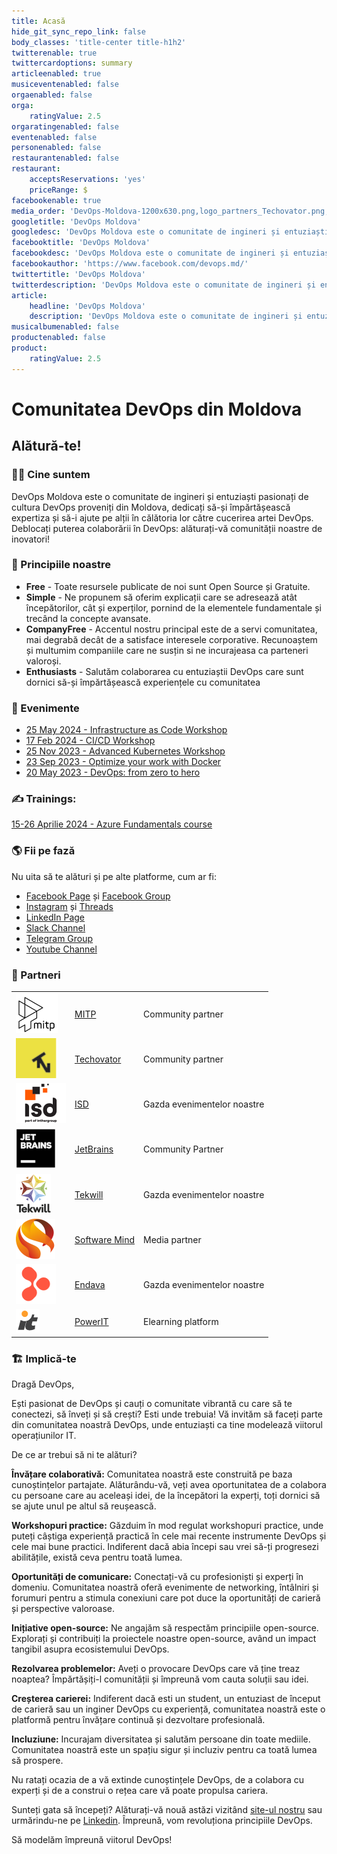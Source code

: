 ```yaml
---
title: Acasă
hide_git_sync_repo_link: false
body_classes: 'title-center title-h1h2'
twitterenable: true
twittercardoptions: summary
articleenabled: true
musiceventenabled: false
orgaenabled: false
orga:
    ratingValue: 2.5
orgaratingenabled: false
eventenabled: false
personenabled: false
restaurantenabled: false
restaurant:
    acceptsReservations: 'yes'
    priceRange: $
facebookenable: true
media_order: 'DevOps-Moldova-1200x630.png,logo_partners_Techovator.png,logo_partners_ISD.png,logo_partners_SoftwareMind.png,logo_partners_TekwillOnline.png,logo_partners_Tekwill.png,logo_partners_PowerIT.png,logo_partners_Endava.png,logo_partners_MITP.png,logo_partners_JB.png'
googletitle: 'DevOps Moldova'
googledesc: 'DevOps Moldova este o comunitate de ingineri și entuziaști pasionați de cultura DevOps, dedicați să-și împărtășească expertiza și să-i ajute pe alții în călătoria lor către cucerirea artei DevOps. Deblocați puterea colaborării în DevOps: alăturați-vă comunității noastre de inovatori!'
facebooktitle: 'DevOps Moldova'
facebookdesc: 'DevOps Moldova este o comunitate de ingineri și entuziaști pasionați de cultura DevOps, dedicați să-și împărtășească expertiza și să-i ajute pe alții în călătoria lor către cucerirea artei DevOps. Deblocați puterea colaborării în DevOps: alăturați-vă comunității noastre de inovatori!'
facebookauthor: 'https://www.facebook.com/devops.md/'
twittertitle: 'DevOps Moldova'
twitterdescription: 'DevOps Moldova este o comunitate de ingineri și entuziaști pasionați de cultura DevOps, dedicați să-și împărtășească expertiza și să-i ajute pe alții în călătoria lor către cucerirea artei DevOps. Deblocați puterea colaborării în DevOps: alăturați-vă comunității noastre de inovatori!'
article:
    headline: 'DevOps Moldova'
    description: 'DevOps Moldova este o comunitate de ingineri și entuziaști pasionați de cultura DevOps, dedicați să-și împărtășească expertiza și să-i ajute pe alții în călătoria lor către cucerirea artei DevOps. Deblocați puterea colaborării în DevOps: alăturați-vă comunității noastre de inovatori!'
musicalbumenabled: false
productenabled: false
product:
    ratingValue: 2.5
---
```


# Comunitatea DevOps din Moldova
## Alătură-te!

### 🙋‍♀️ Cine suntem

DevOps Moldova este o comunitate de ingineri și entuziaști  pasionați de cultura DevOps proveniți din Moldova, dedicați să-și împărtășească expertiza și să-i ajute pe alții în călătoria lor către cucerirea artei DevOps. Deblocați puterea colaborării în DevOps: alăturați-vă comunității noastre de inovatori!

### 🍿 Principiile noastre

- **Free** - Toate resursele publicate de noi sunt Open Source și Gratuite.
- **Simple** - Ne propunem să oferim explicații care se adresează atât începătorilor, cât și experților, pornind de la elementele fundamentale și trecând la concepte avansate.
- **CompanyFree** - Accentul nostru principal este de a servi comunitatea, mai degrabă decât de a satisface interesele corporative. Recunoaștem și multumim companiile care ne susțin si ne incurajeasa ca parteneri valoroși.
- **Enthusiasts** - Salutăm colaborarea cu entuziaștii DevOps care sunt dornici să-și împărtășească experiențele cu comunitatea

### 📅 Evenimente

* [25 May 2024 - Infrastructure as Code Workshop](../events/infrastructure-as-code)
* [17 Feb 2024 - CI/CD Workshop](../events/ci-cd)
* [25 Nov 2023 - Advanced Kubernetes Workshop](../events/advanced-kubernetes)
* [23 Sep 2023 - Optimize your work with Docker](../events/2023-09-23-optimize-your-work-with-docker)
* [20 May 2023 - DevOps: from zero to hero](../events/2023-05-20-from-zero-to-hero-navigating-devops-for-beginners)

### ✍ Trainings:
[15-26 Aprilie 2024 - Azure Fundamentals course](../events/azure-course)

### 🌎 Fii pe fază

Nu uita să te alături și pe alte platforme, cum ar fi:
* [Facebook Page](https://www.facebook.com/devops.md/) și [Facebook Group](https://www.facebook.com/groups/devops.md/)
* [Instagram](https://www.instagram.com/devops.md) și [Threads](https://www.threads.net/@devops.md)
* [LinkedIn Page](https://www.linkedin.com/company/devops-moldova/)
* [Slack Channel](https://join.slack.com/t/devopsmd/shared_invite/zt-4ohkqths-get_wPjSSrYgTtIybwez0g)
* [Telegram Group](https://t.me/devops_moldova)
* [Youtube Channel](https://www.youtube.com/@DevopsCommunityMoldova)

### 🤝 Partneri

|    |    |    |
|  :-----          |  :-----          |  :-----          |
| ![MITP](logo_partners_MITP.png "MITP") | [MITP](https://mitp.md/) | Community partner |
| ![Techovator](logo_partners_Techovator.png "Techovator") | [Techovator](https://technovator.world/) | Community partner |
| ![ISD](logo_partners_ISD.png "ISD") | [ISD](https://isd-soft.com/) | Gazda evenimentelor noastre  |
| ![JetBrains](logo_partners_JB.png "JetBrains") | [JetBrains](https://www.jetbrains.com/) | Community Partner |
| ![Tekwill](logo_partners_Tekwill.png "Tekwill")| [Tekwill](https://tekwill.md/) | Gazda evenimentelor noastre  |
| ![Software Mind](logo_partners_SoftwareMind.png "Software Mind") | [Software Mind](https://softwaremind.com/) | Media partner | 
| ![Endava](logo_partners_Endava.png "Endava") | [Endava](https://www.endava.com/) | Gazda evenimentelor noastre  |
| ![PowerIT](logo_partners_PowerIT.png "PowerIT")  | [PowerIT](https://powerit.dev/) | Elearning platform |

### 🏗 Implică-te

Dragă  DevOps,

Ești pasionat de DevOps și cauți o comunitate vibrantă cu care să te conectezi, să înveți și să crești? Esti unde trebuia! Vă invităm să faceți parte din comunitatea noastră DevOps, unde entuziaști ca tine modelează viitorul operațiunilor IT.

De ce ar trebui să ni te alături?

**Învățare colaborativă:** Comunitatea noastră este construită pe baza cunoștințelor partajate. Alăturându-vă, veți avea oportunitatea de a colabora cu persoane care au aceleași idei, de la începători la experți, toți dornici să se ajute unul pe altul să reușească.

**Workshopuri practice:** Găzduim în mod regulat workshopuri practice, unde puteți câștiga experiență practică în cele mai recente instrumente DevOps și cele mai bune practici. Indiferent dacă abia începi sau vrei să-ți progresezi abilitățile, există ceva pentru toată lumea.

**Oportunități de comunicare:** Conectați-vă cu profesioniști și experți în domeniu. Comunitatea noastră oferă evenimente de networking, întâlniri și forumuri pentru a stimula conexiuni care pot duce la oportunități de carieră și perspective valoroase.

**Inițiative open-source:** Ne angajăm să respectăm principiile open-source. Explorați și contribuiți la proiectele noastre open-source, având un impact tangibil asupra ecosistemului DevOps.

**Rezolvarea problemelor:** Aveți o provocare DevOps care vă ține treaz noaptea? Împărtășiți-l comunității și împreună vom cauta soluții sau idei.

**Creșterea carierei:** Indiferent dacă esti un student, un entuziast de început de carieră sau un inginer DevOps cu experiență, comunitatea noastră este o platformă pentru învățare continuă și dezvoltare profesională.

**Incluziune:** Incurajam diversitatea și salutăm persoane din toate mediile. Comunitatea noastră este un spațiu sigur și incluziv pentru ca toată lumea să prospere.

Nu ratați ocazia de a vă extinde cunoștințele DevOps, de a colabora cu experți și de a construi o rețea care vă poate propulsa cariera.

Sunteți gata să începeți? Alăturați-vă nouă astăzi vizitând [site-ul nostru](https://devops.md) sau urmărindu-ne pe [Linkedin](https://www.linkedin.com/company/devops-moldova/). Împreună, vom revoluționa principiile DevOps.

Să modelăm împreună viitorul DevOps!

